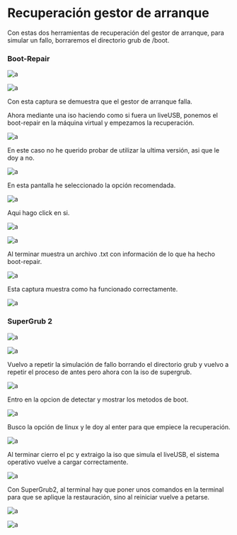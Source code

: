 # __Recuperación gestor de arranque__

Con estas dos herramientas de recuperación del gestor de arranque, para simular un fallo, borraremos el directorio grub de /boot. 

### __Boot-Repair__

![a](./imagenes/restgrub/restgrub1.png)

![a](./imagenes/restgrub/restgrub2.png)

Con esta captura se demuestra que el gestor de arranque falla.

Ahora mediante una iso haciendo como si fuera un liveUSB, ponemos el boot-repair en la máquina virtual y empezamos la recuperación.

![a](./imagenes/restgrub/restgrub3.png)

En este caso no he querido probar de utilizar la ultima versión, asi que le doy a no.

![a](./imagenes/restgrub/restgrub4.png)

En esta pantalla he seleccionado la opción recomendada.

![a](./imagenes/restgrub/restgrub5.png)

Aqui hago click en si.

![a](./imagenes/restgrub/restgrub6.png)

![a](./imagenes/restgrub/restgrub7.png)

Al terminar muestra un archivo .txt con información de lo que ha hecho boot-repair.

![a](./imagenes/restgrub/restgrub8.png)

Esta captura muestra como ha funcionado correctamente.

![a](./imagenes/restgrub/restgrub9.png)

### __SuperGrub 2__

![a](./imagenes/restgrub/restgrub10.png)

![a](./imagenes/restgrub/restgrub11.png)

Vuelvo a repetir la simulación de fallo borrando el directorio grub y vuelvo a repetir el proceso de antes pero ahora con la iso de supergrub.

![a](./imagenes/restgrub/restgrub12.png)

Entro en la opcion de detectar y mostrar los metodos de boot.

![a](./imagenes/restgrub/restgrub13.png)

Busco la opción de linux y le doy al enter para que empiece la recuperación.

![a](./imagenes/restgrub/restgrub14.png)

Al terminar cierro el pc y extraigo la iso que simula el liveUSB, el sistema operativo vuelve a cargar correctamente.

![a](./imagenes/restgrub/restgrub9.png)

Con SuperGrub2, al terminal hay que poner unos comandos en la terminal para que se aplique la restauración, sino al reiniciar vuelve a petarse.

![a](./imagenes/restgrub/restgrub15.png)

![a](./imagenes/restgrub/restgrub16.png)